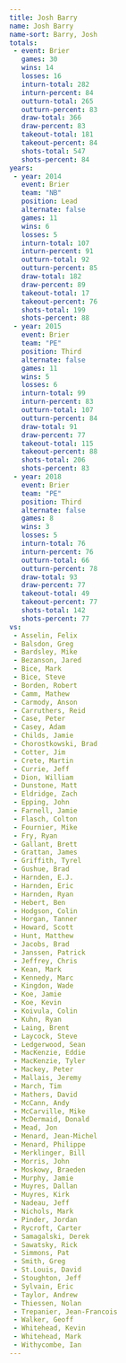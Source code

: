 ```yaml
---
title: Josh Barry
name: Josh Barry
name-sort: Barry, Josh
totals:
 - event: Brier
   games: 30
   wins: 14
   losses: 16
   inturn-total: 282
   inturn-percent: 84
   outturn-total: 265
   outturn-percent: 83
   draw-total: 366
   draw-percent: 83
   takeout-total: 181
   takeout-percent: 84
   shots-total: 547
   shots-percent: 84
years:
 - year: 2014
   event: Brier
   team: "NB"
   position: Lead
   alternate: false
   games: 11
   wins: 6
   losses: 5
   inturn-total: 107
   inturn-percent: 91
   outturn-total: 92
   outturn-percent: 85
   draw-total: 182
   draw-percent: 89
   takeout-total: 17
   takeout-percent: 76
   shots-total: 199
   shots-percent: 88
 - year: 2015
   event: Brier
   team: "PE"
   position: Third
   alternate: false
   games: 11
   wins: 5
   losses: 6
   inturn-total: 99
   inturn-percent: 83
   outturn-total: 107
   outturn-percent: 84
   draw-total: 91
   draw-percent: 77
   takeout-total: 115
   takeout-percent: 88
   shots-total: 206
   shots-percent: 83
 - year: 2018
   event: Brier
   team: "PE"
   position: Third
   alternate: false
   games: 8
   wins: 3
   losses: 5
   inturn-total: 76
   inturn-percent: 76
   outturn-total: 66
   outturn-percent: 78
   draw-total: 93
   draw-percent: 77
   takeout-total: 49
   takeout-percent: 77
   shots-total: 142
   shots-percent: 77
vs:
 - Asselin, Felix
 - Balsdon, Greg
 - Bardsley, Mike
 - Bezanson, Jared
 - Bice, Mark
 - Bice, Steve
 - Borden, Robert
 - Camm, Mathew
 - Carmody, Anson
 - Carruthers, Reid
 - Case, Peter
 - Casey, Adam
 - Childs, Jamie
 - Chorostkowski, Brad
 - Cotter, Jim
 - Crete, Martin
 - Currie, Jeff
 - Dion, William
 - Dunstone, Matt
 - Eldridge, Zach
 - Epping, John
 - Farnell, Jamie
 - Flasch, Colton
 - Fournier, Mike
 - Fry, Ryan
 - Gallant, Brett
 - Grattan, James
 - Griffith, Tyrel
 - Gushue, Brad
 - Harnden, E.J.
 - Harnden, Eric
 - Harnden, Ryan
 - Hebert, Ben
 - Hodgson, Colin
 - Horgan, Tanner
 - Howard, Scott
 - Hunt, Matthew
 - Jacobs, Brad
 - Janssen, Patrick
 - Jeffrey, Chris
 - Kean, Mark
 - Kennedy, Marc
 - Kingdon, Wade
 - Koe, Jamie
 - Koe, Kevin
 - Koivula, Colin
 - Kuhn, Ryan
 - Laing, Brent
 - Laycock, Steve
 - Ledgerwood, Sean
 - MacKenzie, Eddie
 - MacKenzie, Tyler
 - Mackey, Peter
 - Mallais, Jeremy
 - March, Tim
 - Mathers, David
 - McCann, Andy
 - McCarville, Mike
 - McDermaid, Donald
 - Mead, Jon
 - Menard, Jean-Michel
 - Menard, Philippe
 - Merklinger, Bill
 - Morris, John
 - Moskowy, Braeden
 - Murphy, Jamie
 - Muyres, Dallan
 - Muyres, Kirk
 - Nadeau, Jeff
 - Nichols, Mark
 - Pinder, Jordan
 - Rycroft, Carter
 - Samagalski, Derek
 - Sawatsky, Rick
 - Simmons, Pat
 - Smith, Greg
 - St.Louis, David
 - Stoughton, Jeff
 - Sylvain, Eric
 - Taylor, Andrew
 - Thiessen, Nolan
 - Trepanier, Jean-Francois
 - Walker, Geoff
 - Whitehead, Kevin
 - Whitehead, Mark
 - Withycombe, Ian
---
```

